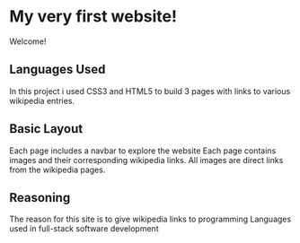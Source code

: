 # My very first website!

Welcome!

## Languages Used

In this project i used CSS3 and HTML5 to build 3 pages
with links to various wikipedia entries.

## Basic Layout

Each page includes a navbar to explore the website
Each page contains images and their corresponding wikipedia links.
All images are direct links from the wikipedia pages.

## Reasoning

The reason for this site is to give wikipedia links to programming Languages
used in full-stack software development